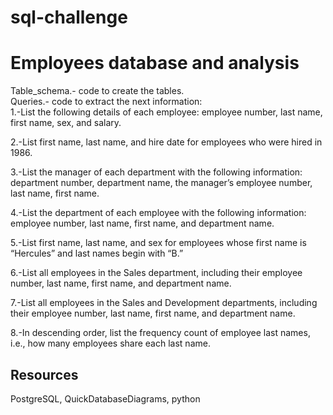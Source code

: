 # sql-challenge

# Employees database and analysis 

Table_schema.- code to create the tables.                                                                                        
Queries.- code to extract the next information:                                                                             
1.-List the following details of each employee: employee number, last name, first name, sex, and salary.

2.-List first name, last name, and hire date for employees who were hired in 1986.

3.-List the manager of each department with the following information: department number, department name, the manager’s employee number, last name, first name.

4.-List the department of each employee with the following information: employee number, last name, first name, and department name.

5.-List first name, last name, and sex for employees whose first name is “Hercules” and last names begin with “B.”

6.-List all employees in the Sales department, including their employee number, last name, first name, and department name.

7.-List all employees in the Sales and Development departments, including their employee number, last name, first name, and department name.

8.-In descending order, list the frequency count of employee last names, i.e., how many employees share each last name.

## Resources 
PostgreSQL, QuickDatabaseDiagrams, python 
